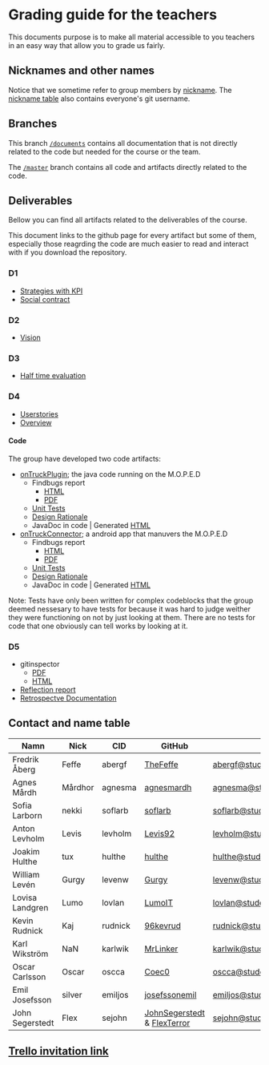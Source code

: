 
# Grading guide for the teachers 
This documents purpose is to make all material accessible to you teachers in an easy way that allow you to grade us fairly. 
 
## Nicknames and other names 
Notice that we sometime refer to group members by [nickname](##contact-and-name-table). The [nickname table](##contact-and-name-table) also contains everyone's git username. 
 
## Branches 
This branch [`/documents`](https://github.com/hulthe/DAT255/tree/documents) contains all documentation that is not directly related to the code but needed for the course or the team. 
 
The [`/master`](https://github.com/hulthe/DAT255) branch contains all code and artifacts directly related to the code. 
 
## Deliverables 
Bellow you can find all artifacts related to the deliverables of the course.

This document links to the github page for every artifact but some of them, especially those reagrding the code are much easier to read and interact with if you download the repository.
 
### D1 
* [Strategies with KPI](https://github.com/hulthe/DAT255/blob/documents/strategies.md) 
* [Social contract](https://github.com/hulthe/DAT255/blob/documents/socialt_kontrakt.md) 
 
### D2 
* [Vision](https://github.com/hulthe/DAT255/blob/documents/vision.md) 
 
### D3 
* [Half time evaluation](https://github.com/hulthe/DAT255/blob/documents/D3.pdf) 
 
### D4 
* [Userstories](https://github.com/hulthe/DAT255/blob/documents/user_stories_product_backlog.pdf) 
* [Overview](https://github.com/hulthe/DAT255/blob/master/doc/overview.md) 
 
#### Code 
The group have developed two code artifacts: 
* [onTruckPlugin](https://github.com/hulthe/DAT255/tree/master/onTruckPlugin); the java code running on the M.O.P.E.D 
  * Findbugs report
    * [HTML](https://github.com/hulthe/DAT255/blob/master/doc/onTruckPlugin/findBugsReport.html)
    * [PDF](https://github.com/hulthe/DAT255/blob/master/doc/onTruckPlugin/findBugsReport.pdf)
  * [Unit Tests](https://github.com/hulthe/DAT255/tree/master/onTruckPlugin/src/test/java/com/github/ontruck) 
  * [Design Rationale](https://github.com/hulthe/DAT255/blob/master/doc/onTruckPlugin/designRationale.md)
  * JavaDoc in code | Generated [HTML](https://github.com/hulthe/DAT255/tree/master/doc/onTruckPlugin/javaDoc)
* [onTruckConnector](https://github.com/hulthe/DAT255/tree/master/onTruckConnector); a android app that manuvers the M.O.P.E.D 
  * Findbugs report
    * [HTML](https://github.com/hulthe/DAT255/blob/master/doc/onTruckConnector/findBugsReport.html)
    * [PDF](https://github.com/hulthe/DAT255/blob/master/doc/onTruckConnector/findBugsReport.pdf)
  * [Unit Tests](https://github.com/hulthe/DAT255/tree/master/onTruckConnector/app/src/test/java/com/example/ontruckconnector) 
  * [Design Rationale](https://github.com/hulthe/DAT255/blob/master/doc/onTruckConnector/designRationale.md)
  * JavaDoc in code | Generated [HTML](https://github.com/hulthe/DAT255/tree/master/doc/onTruckConnector/javaDoc)
 
Note: Tests have only been written for complex codeblocks that the group deemed nessesary to have tests for because it was hard to judge weither they were functioning on not by just looking at them. There are no tests for code that one obviously can tell works by looking at it. 
 
### D5 
* gitinspector
  * [PDF](https://github.com/hulthe/DAT255/blob/master/doc/gitinspector.pdf)
  * [HTML](https://github.com/hulthe/DAT255/blob/master/doc/gitinspector.html)
* [Reflection report](https://github.com/hulthe/DAT255/blob/documents/Reflection_Report.pdf) 
* [Retrospectve Documentation](https://github.com/hulthe/DAT255/tree/documents/retrospective-protocols) 

## Contact and name table
| Namn | Nick | CID | GitHub | Mejl |
|------|------|-----|--------|------|
|Fredrik Åberg|Feffe|abergf|[TheFeffe](https://github.com/TheFeffe)|abergf@student.chalmers.se|
|Agnes Mårdh|Mårdhor|agnesma|[agnesmardh](https://github.com/agnesmardh)|agnesma@student.chalmers.se|
|Sofia Larborn|nekki|soflarb|[soflarb](https://github.com/soflarb)|soflarb@student.chalmers.se|
|Anton Levholm|Levis|levholm|[Levis92](https://github.com/Levis92)|levholm@student.chalmers.se|
|Joakim Hulthe|tux|hulthe|[hulthe](https://github.com/hulthe)|hulthe@student.chalmers.se|
|William Levén|Gurgy|levenw|[Gurgy](https://github.com/Gurgy)|levenw@student.chalmers.se|
|Lovisa Landgren|Lumo|lovlan|[LumoIT](https://github.com/lumoit)|lovlan@student.chalmers.se|
|Kevin Rudnick|Kaj|rudnick|[96kevrud](https://github.com/96kevrud)|rudnick@student.chalmers.se|
|Karl Wikström|NaN|karlwik|[MrLinker](https://github.com/MrLinker)|karlwik@student.chalmers.se|
|Oscar Carlsson|Oscar|oscca|[Coec0](https://github.com/Coec0)|oscca@student.chalmers.se|
|Emil Josefsson|silver|emiljos|[josefssonemil](https://github.com/josefssonemil)|emiljos@student.chalmers.se|
|John Segerstedt|Flex|sejohn|[JohnSegerstedt](https://github.com/JohnSegerstedt) & [FlexTerror](https://github.com/FlexTerror)|sejohn@student.chalmers.se|

## [Trello invitation link](https://trello.com/invite/dat2555/737213825798b4941decc021dadc7ba4)
